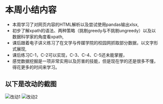 # 本周小结内容  
* 本周学习了对网页内容的HTML解析以及尝试使用pandas输出xlsx,  
* 初步了解xpath的语法、两种策略（挑剔greedy与不挑剔ungreedy）以及以数据科学家的角度看xpath,  
* 课后跟着电子讲义练习了在文学与传媒学院的校园网抓取部分数据，以文字形式展现,  
* 课后练习C-1，C-2可以实现，C-3、C-4、C-5还未能掌握，
* 感觉数据挖掘是一项非常实用以及厉害的技能，但是现在学的还是很多不懂，得花更多的时间来学习。
## 以下是改动的截图
![改动1](https://github.com/SuThomas/data-mining/week2/改动.png)
![改动2](https://github.com/SuThomas/data-mining/week2/改动2.png)
